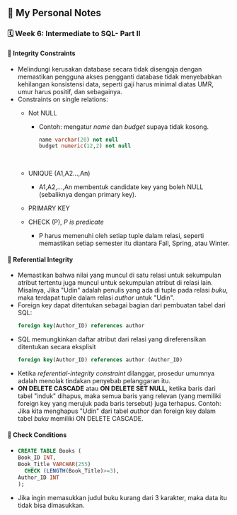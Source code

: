 ## 📘 My Personal Notes

### 🗓️ Week 6: Intermediate to SQL- Part II

#### 📍 Integrity Constraints
- Melindungi kerusakan database secara tidak disengaja dengan memastikan pengguna akses pengganti database tidak menyebabkan kehilangan konsistensi data, seperti gaji harus minimal diatas UMR, umur harus positif, dan sebagainya.
- Constraints on single relations:
  * Not NULL
      - Contoh: mengatur _name_ dan _budget_ supaya tidak kosong.
        ```sql
        name varchar(20) not null
        budget numeric(12,2) not null
        ```
        <br/>
  * UNIQUE (A1,A2...,An)
      - A1,A2,...,An membentuk candidate key yang boleh NULL (sebaliknya dengan primary key).

  * PRIMARY KEY
  * CHECK (P), _P is predicate_
      - P harus memenuhi oleh setiap tuple dalam relasi, seperti memastikan setiap semester itu diantara Fall, Spring, atau Winter.

#### 📍 Referential Integrity
- Memastikan bahwa nilai yang muncul di satu relasi untuk sekumpulan atribut tertentu juga muncul untuk sekumpulan atribut di relasi lain. Misalnya, Jika "Udin" adalah penulis yang ada di tuple pada relasi _buku_, maka terdapat tuple dalam relasi _author_ untuk "Udin".
- Foreign key dapat ditentukan sebagai bagian dari pembuatan tabel dari SQL:
    ```sql
    foreign key(Author_ID) references author
    ```
- SQL memungkinkan daftar atribut dari relasi yang direferensikan ditentukan secara eksplisit
    ```sql
    foreign key(Author_ID) references author (Author_ID)
    ```
- Ketika _referential-integrity constraint_ dilanggar, prosedur umumnya adalah menolak tindakan penyebab pelanggaran itu.
- **ON DELETE CASCADE** atau **ON DELETE SET NULL**, ketika baris dari tabel "induk" dihapus, maka semua baris yang relevan (yang memiliki foreign key yang merujuk pada baris tersebut) juga terhapus. Contoh: Jika kita menghapus "Udin" dari tabel _author_ dan foreign key dalam tabel _buku_ memiliki ON DELETE CASCADE.

#### 📍 Check Conditions
-  ```sql
   CREATE TABLE Books (
   Book_ID INT,
   Book_Title VARCHAR(255)
     CHECK (LENGTH(Book_Title)>=3),
   Author_ID INT
   );
   ```
- Jika ingin memasukkan judul buku kurang dari 3 karakter, maka data itu tidak bisa dimasukkan.

        
